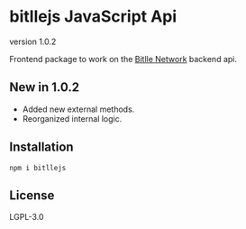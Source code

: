 # bitllejs JavaScript Api
version 1.0.2

Frontend package to work on the  [Bitlle Network](https://bitlle.network) backend api.


## New in 1.0.2

- Added new external methods. 
- Reorganized internal logic.
## Installation
```
npm i bitllejs
```
## License
LGPL-3.0